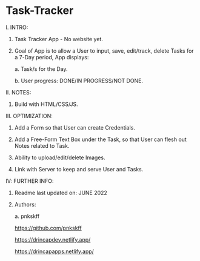 # Task-Tracker

I. INTRO:

  1. Task Tracker App - No website yet.

  2. Goal of App is to allow a User to input, save, edit/track, delete Tasks for a 7-Day period, App displays:
     
     a. Task/s for the Day.
     
     b. User progress: DONE/IN PROGRESS/NOT DONE.

II. NOTES:

  1. Build with HTML/CSS/JS.

III. OPTIMIZATION:

  1. Add a Form so that User can create Credentials.
 
  2. Add a Free-Form Text Box under the Task, so that User can flesh out Notes related to Task.
  
  3. Ability to upload/edit/delete Images. 
  
  4. Link with Server to keep and serve User and Tasks.
  
IV: FURTHER INFO:

  1. Readme last updated on: JUNE 2022

  2. Authors:

     a. pnkskff
     
     https://github.com/pnkskff
     
     https://drincapdev.netlify.app/
     
     https://drincapapps.netlify.app/



